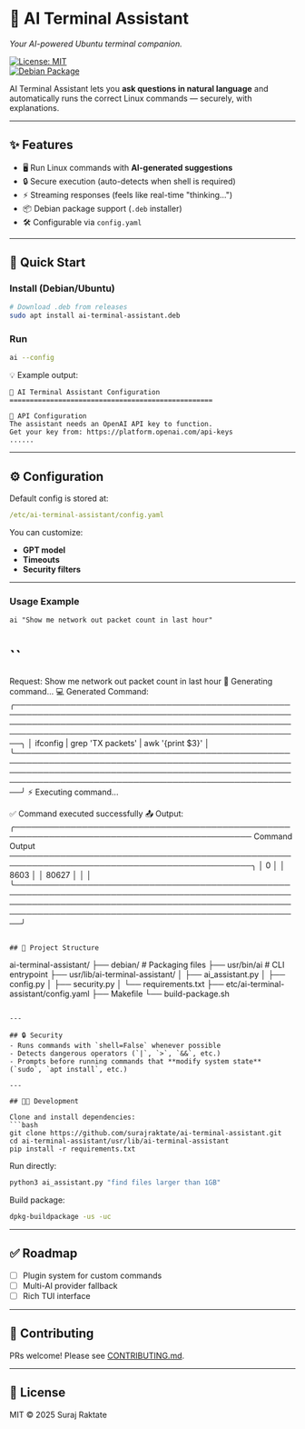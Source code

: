 # 🤖 AI Terminal Assistant  
*Your AI-powered Ubuntu terminal companion.*  

[![License: MIT](https://img.shields.io/badge/License-MIT-green.svg)](LICENSE)  
[![Debian Package](https://img.shields.io/badge/.deb-download-blue)](https://github.com/yourrepo/ai-terminal-assistant/releases)  

AI Terminal Assistant lets you **ask questions in natural language** and automatically runs the correct Linux commands — securely, with explanations.  

---

## ✨ Features  
- 🖥️ Run Linux commands with **AI-generated suggestions**  
- 🔒 Secure execution (auto-detects when shell is required)  
- ⚡ Streaming responses (feels like real-time "thinking…")  
- 📦 Debian package support (`.deb` installer)  
- 🛠️ Configurable via `config.yaml`  

---

## 🚀 Quick Start  

### Install (Debian/Ubuntu)  
```bash
# Download .deb from releases
sudo apt install ai-terminal-assistant.deb
```

### Run  
```bash
ai --config
```

💡 Example output:  
```
🔧 AI Terminal Assistant Configuration
==================================================

📡 API Configuration
The assistant needs an OpenAI API key to function.
Get your key from: https://platform.openai.com/api-keys
......
```

---

## ⚙️ Configuration  
Default config is stored at:  

```yaml
/etc/ai-terminal-assistant/config.yaml
```

You can customize:  
- **GPT model**  
- **Timeouts**  
- **Security filters**  

---

### Usage Example  
```
ai "Show me network out packet count in last hour"
```

``
============================================================
Request: Show me network out packet count in last hour
🤖 Generating command...
💻 Generated Command:
╭─────────────────────────────────────────────────────────────────────────────────────────────────────────────────────────────────────────────────────────────────────────────────────────────────────────╮
│ ifconfig | grep 'TX packets' | awk '{print $3}'                                                                                                                                                         │
╰─────────────────────────────────────────────────────────────────────────────────────────────────────────────────────────────────────────────────────────────────────────────────────────────────────────╯
⚡ Executing command...

✅ Command executed successfully
📤 Output:
╭──────────────────────────────────────────────────────────────────────────────────────────── Command Output ─────────────────────────────────────────────────────────────────────────────────────────────╮
│ 0                                                                                                                                                                                                       │
│ 8603                                                                                                                                                                                                    │
│ 80627                                                                                                                                                                                                   │
│                                                                                                                                                                                                         │
╰─────────────────────────────────────────────────────────────────────────────────────────────────────────────────────────────────────────────────────────────────────────────────────────────────────────╯

```

## 📂 Project Structure  

```
ai-terminal-assistant/
├── debian/           # Packaging files
├── usr/bin/ai        # CLI entrypoint
├── usr/lib/ai-terminal-assistant/
│   ├── ai_assistant.py
│   ├── config.py
│   ├── security.py
│   └── requirements.txt
├── etc/ai-terminal-assistant/config.yaml
├── Makefile
└── build-package.sh
```

---

## 🔒 Security  
- Runs commands with `shell=False` whenever possible  
- Detects dangerous operators (`|`, `>`, `&&`, etc.)  
- Prompts before running commands that **modify system state** (`sudo`, `apt install`, etc.)  

---

## 🧑‍💻 Development  

Clone and install dependencies:  
```bash
git clone https://github.com/surajraktate/ai-terminal-assistant.git
cd ai-terminal-assistant/usr/lib/ai-terminal-assistant
pip install -r requirements.txt
```

Run directly:  
```bash
python3 ai_assistant.py "find files larger than 1GB"
```

Build package:  
```bash
dpkg-buildpackage -us -uc
```

---

## ✅ Roadmap  
- [ ] Plugin system for custom commands  
- [ ] Multi-AI provider fallback  
- [ ] Rich TUI interface  

---

## 🤝 Contributing  
PRs welcome! Please see [CONTRIBUTING.md](CONTRIBUTING.md).  

---

## 📜 License  
MIT © 2025 Suraj Raktate
